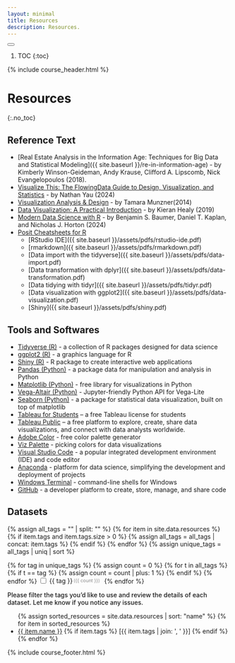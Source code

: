 ```yaml
---
layout: minimal
title: Resources
description: Resources.
---
```





<button id="toc-toggle"><i class="fa-solid fa-bars"></i></button>
1. TOC
{:toc}

{% include course_header.html %}
# Resources
{:.no_toc}

## Reference Text
- [Real Estate Analysis in the Information Age: Techniques for Big Data and Statistical Modeling]({{ site.baseurl }}/re-in-information-age) - by Kimberly Winson-Geideman, Andy Krause, Clifford A. Lipscomb, Nick Evangelopoulos (2018).
- [Visualize This: The FlowingData Guide to Design, Visualization, and Statistics](https://staff.washington.edu/yohaoyu/data-analytics-visualization/Visualize-This.pdf) - by Nathan Yau (2024)
- [Visualization Analysis & Design](https://staff.washington.edu/yohaoyu/data-analytics-visualization/Data-Visualization-A-Practical-Introduction.pdf) - by Tamara Munzner(2014)
- [Data Visualization: A Practical Introduction](https://staff.washington.edu/yohaoyu/data-analytics-visualization/Visualization-Analysis-and-Design.pdf) - by Kieran Healy (2019)
- [Modern Data Science with R](https://mdsr-book.github.io/mdsr3e/) - by Benjamin S. Baumer, Daniel T. Kaplan, and Nicholas J. Horton (2024)
- [Posit Cheatsheets for R](https://posit.co/resources/cheatsheets/)
    - [RStudio IDE]({{ site.baseurl }}/assets/pdfs/rstudio-ide.pdf)
    - [rmarkdown]({{ site.baseurl }}/assets/pdfs/rmarkdown.pdf)
    - [Data import with the tidyverse]({{ site.baseurl }}/assets/pdfs/data-import.pdf)
    - [Data transformation with dplyr]({{ site.baseurl }}/assets/pdfs/data-transformation.pdf)
    - [Data tidying with tidyr]({{ site.baseurl }}/assets/pdfs/tidyr.pdf)
    - [Data visualization with ggplot2]({{ site.baseurl }}/assets/pdfs/data-visualization.pdf)
    - [Shiny]({{ site.baseurl }}/assets/pdfs/shiny.pdf)



## Tools and Softwares

- [Tidyverse (R)](https://www.tidyverse.org) - a collection of R packages designed for data science
- [ggplot2 (R)](https://ggplot2.tidyverse.org) - a graphics language for R
- [Shiny (R)](https://shiny.posit.co) - R package to create interactive web applications 
- [Pandas (Python)](https://pandas.pydata.org) - a package data for manipulation and analysis in Python
- [Matplotlib (Python)](https://matplotlib.org) - free library for visualizations in Python
- [Vega-Altair (Python)](https://altair-viz.github.io) - Jupyter-friendly Python API for Vega-Lite
- [Seaborn (Python)](https://seaborn.pydata.org) - a package for statistical data visualization, built on top of matplotlib
- [Tableau for Students](https://www.tableau.com/academic/students) – a free Tableau license for students
- [Tableau Public](https://public.tableau.com/app/discover) – a free platform to explore, create, share data visualizations, and connect with data analysts worldwide.
- [Adobe Color](http://color.adobe.com/) - free color palette generator
- [Viz Palette](https://projects.susielu.com/viz-palette) - picking colors for data visualizations
- [Visual Studio Code](https://code.visualstudio.com/) - a popular integrated development environment (IDE) and code editor
- [Anaconda](https://www.anaconda.com) - platform for data science, simplifying the development and deployment of projects
- [Windows Terminal](https://learn.microsoft.com/en-us/windows/terminal/) - command-line shells for Windows
- [GitHub](https://github.com) - a developer platform to create, store, manage, and share code

## Datasets

<div id="tag-filters">
  {% assign all_tags = "" | split: "" %}
  {% for item in site.data.resources %}
    {% if item.tags and item.tags.size > 0 %}
      {% assign all_tags = all_tags | concat: item.tags %}
    {% endif %}
  {% endfor %}
  {% assign unique_tags = all_tags | uniq | sort %}

  {% for tag in unique_tags %}
    {% assign count = 0 %}
    {% for t in all_tags %}
      {% if t == tag %}
        {% assign count = count | plus: 1 %}
      {% endif %}
    {% endfor %}
    <label style="display:inline-flex; align-items:center; white-space:nowrap; margin-right:6px;">
    <input type="checkbox" value="{{ tag }}">
    <span style="margin-left:4px;">{{ tag }}</span>
    <span style="color:#888; font-size:0.75em; margin-left:2px;">({{ count }})</span>
    </label>
  {% endfor %}
</div>

<p><strong style="font-weight: 500;">Please filter the tags you’d like to use and review the details of each dataset. Let me know if you notice any issues.</strong></p>

<!-- Dataset list -->
<ul id="dataset-list">
  {% assign sorted_resources = site.data.resources | sort: "name" %}
  {% for item in sorted_resources %}
    <li class="dataset"
        data-tags='{{ item.tags | jsonify }}'>
      <a href="{{ item.link }}">{{ item.name }}</a>
      {% if item.tags %}
        <span class="tags">[{{ item.tags | join: ', ' }}]</span>
      {% endif %}
    </li>
  {% endfor %}
</ul>

<script>
    document.addEventListener('DOMContentLoaded', function () {
    const checkboxes = document.querySelectorAll('#tag-filters input[type="checkbox"]');
    const datasets = document.querySelectorAll('#dataset-list .dataset');

    function getTags(el) {
        try {
        return JSON.parse(el.getAttribute('data-tags') || '[]').map(t => t.toLowerCase());
        } catch (e) {
        return [];
        }
    }

    function update() {
        const active = Array.from(checkboxes)
        .filter(cb => cb.checked)
        .map(cb => cb.value.toLowerCase());

        datasets.forEach(ds => {
        const tags = getTags(ds);
        const show = active.every(a => tags.includes(a));
        ds.style.display = active.length === 0 || show ? '' : 'none';
        });
    }

    checkboxes.forEach(cb => cb.addEventListener('change', update));
    update();
    });
</script>


{% include course_footer.html %}
